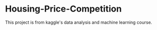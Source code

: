 # Housing-Price-Competition
This project is from kaggle's data analysis and machine learning course.

